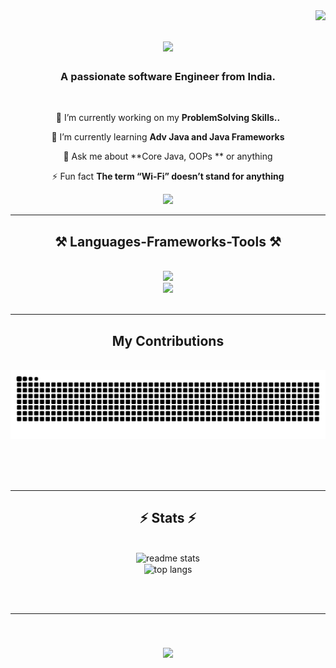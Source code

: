 <img align="right" src="https://visitor-badge.laobi.icu/badge?page_id=uk-sankalp.uk-sankalp" />

<h1 align="center">
    <img src="https://readme-typing-svg.herokuapp.com/?font=Times+New+Roman&size=35&color=00FF00&center=true&vCenter=true&width=500&height=70&duration=4000&lines=Hi+There+👋;+I'm+U+K+Sankalp;+Hope+You+are+doing+well;" />

</h1>

<h3 align="center">A passionate software Engineer from India.</h3>

<br/>

<div align="center">
 
 🔭 I’m currently working on my **ProblemSolving Skills..**
 
 🌱 I’m currently learning **Adv Java and Java Frameworks**

💬 Ask me about **Core Java, OOPs ** or anything 

⚡ Fun fact **The term “Wi-Fi” doesn’t stand for anything**

 </div>
 
<div align="center"> 
  <!--<a href="mailto:uksankalp@gmail.com">
    <img src="https://img.shields.io/badge/Gmail-333333?style=for-the-badge&logo=gmail&logoColor=red" />
  </a>-->
  <a href="https://www.linkedin.com/in/u-k-sankalp-vk18/" target=" _blank">
    <img src="https://img.shields.io/badge/LinkedIn-0077B5?style=for-the-badge&logo=linkedin&logoColor=white" target="_blank">
  </a>
 <!-- <a href="https://salesp07.github.io" target="_blank">
     <img src="https://img.shields.io/badge/Portfolio-FF5722?style=for-the-badge&logo=todoist&logoColor=white" target="_blank" />   </a>-->

</div>

 <hr/>
 
<h2 align="center">⚒️ Languages-Frameworks-Tools ⚒️</h2>
<br/>
<div align="center">
    <img src="https://skillicons.dev/icons?i=c,cpp,html,css,bootstrap,tailwind,javascript,postman" /><br>
    <img src="https://skillicons.dev/icons?i=react,express,nodejs,postgresql,mongodb,java,python,vscode,git" />
</div>

<br/>
<hr/>

<div align="center">
  <h2> My Contributions </h2>
  <br>
  <img alt="snake eating my contributions" src="https://raw.githubusercontent.com/uk-sankalp/uk-sankalp/output/github-contribution-grid-snake.svg" />
  
  <br/><br/><br/>
</div>

<hr/>

<h2 align="center">⚡ Stats ⚡</h2>
<br>
<div align=center>
<!--   <img width=390 src="https://streak-stats.demolab.com/?user=uk-sankalp&count_private=true&theme=react&border_radius=10" alt="streak stats"/> -->
  <img width=390 src="https://github-readme-stats.vercel.app/api?username=uk-sankalp&count_private=true&show_icons=true&theme=react&rank_icon=github&border_radius=10" alt="readme stats" />
  <br/>
  <img width=325 align="center" src="https://github-readme-stats.vercel.app/api/top-langs/?username=uk-sankalp&hide=HTML&langs_count=8&layout=compact&theme=react&border_radius=10&size_weight=0.5&count_weight=0.5&exclude_repo=github-readme-stats" alt="top langs" />
</div>

<br/><br/>

<hr/>

<br/>

<!--<div align="center">
<a href='https://ko-fi.com/V7V4RAK9C' target='_blank'><img height='64' style='border:0px;height:64px;' src='https://storage.ko-fi.com/cdn/kofi1.png?v=3' border='0' alt='Buy Me a Coffee at ko-fi.com' /></a>
</div>-->
<h3 align="center">
  <img src="https://readme-typing-svg.herokuapp.com/?font=Times+New+Roman&size=35&color=00FF00&center=true&vCenter=true&width=600&height=70&duration=5000&lines=Let%27s+Build+Something+Awesome;Code%2C+Coffee+%26+Creativity;Hey+Cutie+Pie%2C+Are+You+Stalking+Me%3F;Anyways%2C+Lots+Of+Love+From+Me.%F0%9F%92%9A" />

</h3>



